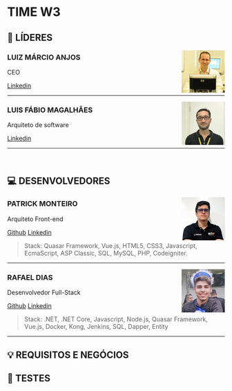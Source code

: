 # TIME W3

## 🎯 LÍDERES
<img align="right" src="statics/marcio-100.png" width="100px" />

### LUIZ MÁRCIO ANJOS

CEO

[Linkedin](https://www.linkedin.com/in/luiz-m%C3%A1rcio-anjos-a186b5155/)

____

<img align="right" src="statics/fabio-magalhaes-100.png" width="100px" />

### LUIS FÁBIO MAGALHÃES

Arquiteto de software

[Linkedin](https://www.linkedin.com/in/luiz-m%C3%A1rcio-anjos-a186b5155/)

____

<br>

## 💻 DESENVOLVEDORES


<img align="right" src="statics/patrick-100.png" width="100px" />

### PATRICK MONTEIRO

Arquiteto Front-end

[Github](https://github.com/patrickmonteiro)
[Linkedin](https://www.linkedin.com/in/engpatrickmonteiro/)

> Stack: Quasar Framework, Vue.js, HTML5, CSS3, Javascript, EcmaScript, ASP Classic, SQL, MySQL, PHP, Codeigniter.

____

<img align="right" src="statics/rafael-100.png" width="100px" />

### RAFAEL DIAS

Desenvolvedor Full-Stack

[Github](https://github.com/rafaeldias97)
[Linkedin](https://www.linkedin.com/in/rafael-dias-41106514a/)

> Stack: .NET, .NET Core, Javascript, Node.js, Quasar Framework, Vue.js, Docker, Kong, Jenkins, SQL, Dapper, Entity

____

## 💡 REQUISITOS E NEGÓCIOS
## 🔧 TESTES

